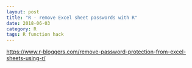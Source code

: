 ```yaml
---
layout: post
title: "R - remove Excel sheet passwords with R"
date: 2018-06-03
category: R
tags: R function hack
---
```



https://www.r-bloggers.com/remove-password-protection-from-excel-sheets-using-r/
